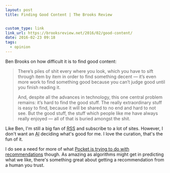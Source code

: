 ```yaml
---
layout: post
title: Finding Good Content | The Brooks Review


custom_type: link
link_url: https://brooksreview.net/2016/02/good-content/
date: 2016-02-23 09:18
tags:
  - opinion
---
```


 Ben Brooks on how difficult it is to find good content:

> There’s piles of shit every where you look, which you have to sift through item by item in order to find something decent — it’s even more work to find something good because you can’t judge good until you finish reading it.
>
> And, despite all the advances in technology, this one central problem remains: it’s hard to find the good stuff. The really extraordinary stuff is easy to find, because it will be shared to no end and hard to not see. But the good stuff, the stuff which people like me have always really enjoyed — all of that is buried amongst the shit.

Like Ben, I'm still a big fan of <abbr title="Really Simple Syndication">RSS</abbr> and subscribe to a lot of sites. However, I don't want an <abbr title="Artificial Intelligence">AI</abbr> deciding what's good for me. I love the curation, that's the fun of it.

I do see a need for more of what [Pocket is trying to do with recommendations](https://getpocket.com/blog/2015/08/introducing-recommendations-the-most-interesting-articles-and-videos-you-might-have-missed/) though. As amazing as algorithms might get in predicting what we like, there's something  great about getting a recommendation from a human you trust.
